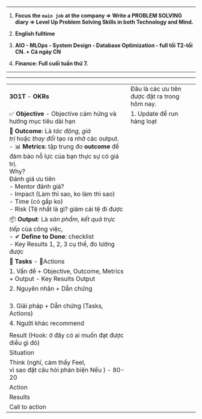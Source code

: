 
---
1. **Focus** **the** **`main job`** **at the company => Write a PROBLEM SOLVING diary => Level Up Problem Solving Skills in both Technology and Mind.**
    
2. **English fulltime**
    
3. **AIO - MLOps - System Design - Database Optimization - full tối T2-tối CN. + Cả ngày CN**
    
4. **Finance: Full cuối tuần thứ 7.**

---


---

|                                                                                                                                                                                                                                                                                                                                               |                                               |
| --------------------------------------------------------------------------------------------------------------------------------------------------------------------------------------------------------------------------------------------------------------------------------------------------------------------------------------------- | --------------------------------------------- |
| **3O1T** - **OKRs**                                                                                                                                                                                                                                                                                                                           | Đâu là các ưu tiên được đặt ra trong hôm nay. |
| ✅ **Objective** - Objective cảm hứng và hướng mục tiêu dài hạn                                                                                                                                                                                                                                                                                | 1. Update để run hàng loạt                    |
| 🎯 **Outcome**: Là _tác động_, _giá trị_ hoặc _thay đổi_ tạo ra nhờ các output.<br>- 📊 **Metrics**: tập trung đo **outcome** để đảm bảo nỗ lực của bạn thực sự có giá trị.<br>Why?<br>Đánh giá ưu tiên <br>- Mentor đánh giá? <br>- Impact (Làm thì sao, ko làm thì sao)<br>- Time (có gấp ko)<br>- Risk (Tệ nhất là gì? giảm cái tệ đi được |                                               |
| 📦 **Output**: Là _sản phẩm_, _kết quả trực tiếp_ của công việc,<br>- ✔ **Define to Done**: checklist<br>- Key Results 1, 2, 3 cụ thể, đo lường được                                                                                                                                                                                          |                                               |
| 🧩 **Tasks** - 🧩Actions                                                                                                                                                                                                                                                                                                                      |                                               |
| 1. Vấn đề + Objective, Outcome, Metrics + Output - Key Results Output<br>                                                                                                                                                                                                                                                                     |                                               |
| 2. Nguyên nhân + Dẫn chứng<br> <br>                                                                                                                                                                                                                                                                                                           |                                               |
| 3. Giải pháp + Dẫn chứng (Tasks, Actions)                                                                                                                                                                                                                                                                                                     |                                               |
| 4. Người khác recommend                                                                                                                                                                                                                                                                                                                       |                                               |
|                                                                                                                                                                                                                                                                                                                                               |                                               |
| Result (Hook: ở đây có ai muốn đạt được điều gì đó)                                                                                                                                                                                                                                                                                           |                                               |
| Situation                                                                                                                                                                                                                                                                                                                                     |                                               |
| Think (nghĩ, cảm thấy Feel, <br>vì sao đặt câu hỏi phản biện Nếu ) - 80-20                                                                                                                                                                                                                                                                    |                                               |
| Action                                                                                                                                                                                                                                                                                                                                        |                                               |
| Results                                                                                                                                                                                                                                                                                                                                       |                                               |
| Call to action                                                                                                                                                                                                                                                                                                                                |                                               |